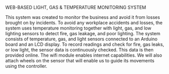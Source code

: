 WEB-BASED LIGHT, GAS & TEMPERATURE MONITORING SYSTEM

This system was created to monitor the business and avoid it from losses brought on by incidents. To avoid any workplace accidents and losses, the system uses temperature monitoring together with light, gas, and low lighting sensors to detect fire, gas leakage, and poor lighting. The system consists of temperature, gas, and light sensors connected to an Arduino board and an LCD display. To record readings and check for fire, gas leaks, or low light, the sensor data is continuously checked. This data is then provided online. The wifi module enables internet capabilities. We will also attach wheels on the sensor that will enable us to guide its movements using the controller.
